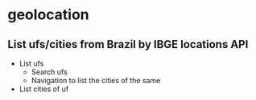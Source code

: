 # geolocation

## List ufs/cities from Brazil by IBGE locations API

- List ufs
    - Search ufs
    - Navigation to list the cities of the same
- List cities of uf